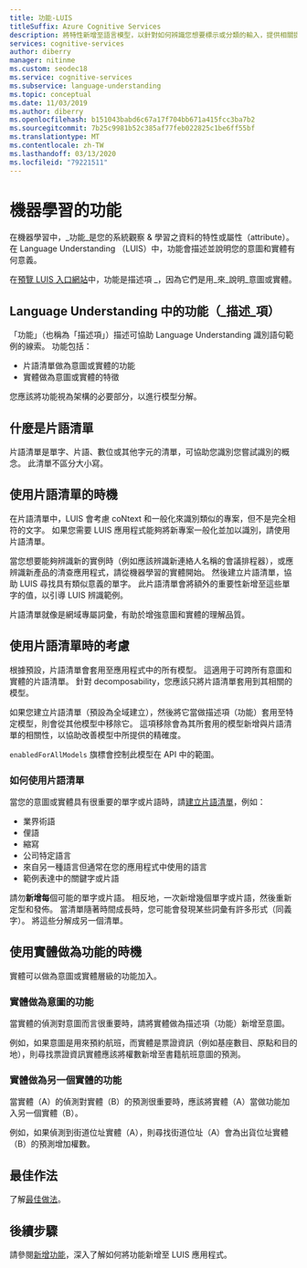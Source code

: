 ```yaml
---
title: 功能-LUIS
titleSuffix: Azure Cognitive Services
description: 將特性新增至語言模型，以針對如何辨識您想要標示或分類的輸入，提供相關提示。
services: cognitive-services
author: diberry
manager: nitinme
ms.custom: seodec18
ms.service: cognitive-services
ms.subservice: language-understanding
ms.topic: conceptual
ms.date: 11/03/2019
ms.author: diberry
ms.openlocfilehash: b151043babd6c67a17f704bb671a415fcc3ba7b2
ms.sourcegitcommit: 7b25c9981b52c385af77feb022825c1be6ff55bf
ms.translationtype: MT
ms.contentlocale: zh-TW
ms.lasthandoff: 03/13/2020
ms.locfileid: "79221511"
---
```

# <a name="machine-learned-features"></a>機器學習的功能 

在機器學習中，_功能_是您的系統觀察 & 學習之資料的特性或屬性（attribute）。 在 Language Understanding （LUIS）中，功能會描述並說明您的意圖和實體有何意義。

在[預覽 LUIS 入口網站](https://preview.luis.ai)中，功能是描述項 _，因為它們是用_來_說明_意圖或實體。  

## <a name="features-_descriptors_-in-language-understanding"></a>Language Understanding 中的功能（_描述_項）

「功能」（也稱為「描述項」）描述可協助 Language Understanding 識別語句範例的線索。 功能包括： 

* 片語清單做為意圖或實體的功能
* 實體做為意圖或實體的特徵

您應該將功能視為架構的必要部分，以進行模型分解。 

## <a name="what-is-a-phrase-list"></a>什麼是片語清單

片語清單是單字、片語、數位或其他字元的清單，可協助您識別您嘗試識別的概念。 此清單不區分大小寫。 

## <a name="when-to-use-a-phrase-list"></a>使用片語清單的時機

在片語清單中，LUIS 會考慮 coNtext 和一般化來識別類似的專案，但不是完全相符的文字。 如果您需要 LUIS 應用程式能夠將新專案一般化並加以識別，請使用片語清單。 

當您想要能夠辨識新的實例時（例如應該辨識新連絡人名稱的會議排程器），或應辨識新產品的清查應用程式，請從機器學習的實體開始。 然後建立片語清單，協助 LUIS 尋找具有類似意義的單字。 此片語清單會將額外的重要性新增至這些單字的值，以引導 LUIS 辨識範例。 

片語清單就像是網域專屬詞彙，有助於增強意圖和實體的理解品質。 

## <a name="considerations-when-using-a-phrase-list"></a>使用片語清單時的考慮

根據預設，片語清單會套用至應用程式中的所有模型。 這適用于可跨所有意圖和實體的片語清單。 針對 decomposability，您應該只將片語清單套用到其相關的模型。 

如果您建立片語清單（預設為全域建立），然後將它當做描述項（功能）套用至特定模型，則會從其他模型中移除它。 這項移除會為其所套用的模型新增與片語清單的相關性，以協助改善模型中所提供的精確度。 

`enabledForAllModels` 旗標會控制此模型在 API 中的範圍。 

<a name="how-to-use-phrase-lists"></a>

### <a name="how-to-use-a-phrase-list"></a>如何使用片語清單

當您的意圖或實體具有很重要的單字或片語時，請[建立片語清單](luis-how-to-add-features.md)，例如：

* 業界術語
* 俚語
* 縮寫
* 公司特定語言
* 來自另一種語言但通常在您的應用程式中使用的語言
* 範例表達中的關鍵字或片語

請勿**新增每**個可能的單字或片語。 相反地，一次新增幾個單字或片語，然後重新定型和發佈。 當清單隨著時間成長時，您可能會發現某些詞彙有許多形式（同義字）。 將這些分解成另一個清單。 

<a name="phrase-lists-help-identify-simple-exchangeable-entities"></a>

## <a name="when-to-use-an-entity-as-a-feature"></a>使用實體做為功能的時機 

實體可以做為意圖或實體層級的功能加入。 

### <a name="entity-as-a-feature-to-an-intent"></a>實體做為意圖的功能

當實體的偵測對意圖而言很重要時，請將實體做為描述項（功能）新增至意圖。

例如，如果意圖是用來預約航班，而實體是票證資訊（例如基座數目、原點和目的地），則尋找票證資訊實體應該將權數新增至書籍航班意圖的預測。 

### <a name="entity-as-a-feature-to-another-entity"></a>實體做為另一個實體的功能

當實體（A）的偵測對實體（B）的預測很重要時，應該將實體（A）當做功能加入另一個實體（B）。

例如，如果偵測到街道位址實體（A），則尋找街道位址（A）會為出貨位址實體（B）的預測增加權數。 

## <a name="best-practices"></a>最佳作法
了解[最佳做法](luis-concept-best-practices.md)。

## <a name="next-steps"></a>後續步驟

請參閱[新增功能](luis-how-to-add-features.md)，深入了解如何將功能新增至 LUIS 應用程式。